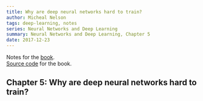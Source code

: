 ```yaml
---
title: Why are deep neural networks hard to train?
author: Micheal Nelson
tags: deep-learning, notes
series: Neural Networks and Deep Learning
summary: Neural Networks and Deep Learning, Chapter 5
date: 2017-12-23
---
```

Notes for the [book](http://neuralnetworksanddeeplearning.com/index.html).   
[Source code](https://github.com/mnielsen/neural-networks-and-deep-learning) for the book.


## **Chapter 5: Why are deep neural networks hard to train?**
